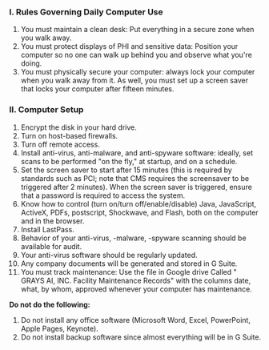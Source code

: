 ### I. Rules Governing Daily Computer Use

1. You must maintain a clean desk: Put everything in a secure zone when you walk away.
2. You must protect displays of PHI and sensitive data: Position your computer so no one can walk up behind you and observe what you're doing.
3. You must physically secure your computer: always lock your computer when you walk away from it. As well, you must set up a screen saver that locks your computer after fifteen minutes.


### II. Computer Setup

1. Encrypt the disk in your hard drive.
2. Turn on host-based firewalls.
3. Turn off remote access. 
4. Install anti-virus, anti-malware, and anti-spyware software: ideally, set scans to be performed "on the fly," at startup, and on a schedule.
5. Set the screen saver to start after 15 minutes (this is required by standards such as PCI; note that CMS requires the screensaver to be triggered after 2 minutes). When the screen saver is triggered, ensure that a password is required to access the system.
6. Know how to control (turn on/turn off/enable/disable) Java, JavaScript, ActiveX, PDFs, postscript, Shockwave, and Flash, both on the computer and in the browser.
7. Install LastPass.
8. Behavior of your anti-virus, -malware, -spyware scanning should be available for audit. 
9. Your anti-virus software should be regularly updated.
10. Any company documents will be generated and stored in G Suite. 
11. You must track maintenance: Use the file in Google drive Called " GRAYS AI, INC. Facility Maintenance Records" with the columns date, what, by whom, approved whenever your computer has maintenance.

**Do not do the following:**
1. Do not install any office software (Microsoft Word, Excel, PowerPoint, Apple Pages, Keynote).
2. Do not install backup software since almost everything will be in G Suite. 

